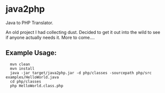 java2php
========

Java to PHP Translator.

An old project I had collecting dust. Decided to get it out into the wild to see if anyone actually needs it. More to come....


Example Usage:
--------------

      mvn clean
      mvn install
      java -jar target/java2php.jar -d php/classes -sourcepath php/src examples/HelloWorld.java
      cd php/classes
      php HelloWorld.class.php


